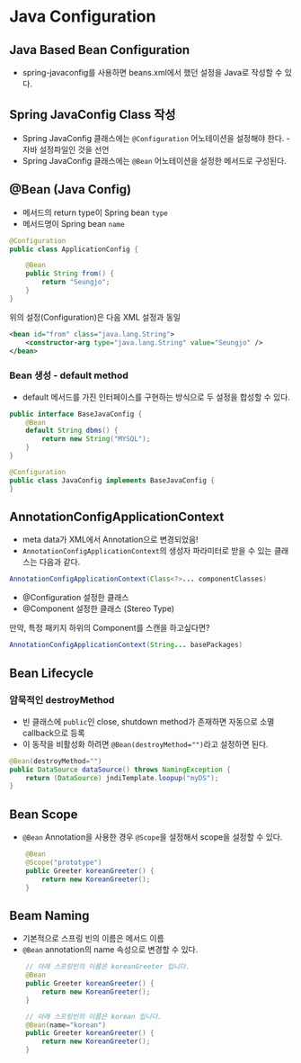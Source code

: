 # Java Configuration

## Java Based Bean Configuration
- spring-javaconfig를 사용하면 beans.xml에서 했던 설정을 Java로 작성할 수 있다.

## Spring JavaConfig Class 작성
- Spring JavaConfig 클래스에는 `@Configuration` 어노테이션을 설정해야 한다. - 자바 설정파일인 것을 선언
- Spring JavaConfig 클래스에는 `@Bean` 어노테이션을 설정한 메서드로 구성된다.

## @Bean (Java Config)
- 메서드의 return type이 Spring bean `type`
- 메서드명이 Spring bean `name`

```java
@Configuration
public class ApplicationConfig {

    @Bean
    public String from() {
        return "Seungjo";
    }
}
```

위의 설정(Configuration)은 다음 XML 설정과 동일
```xml
<bean id="from" class="java.lang.String">
    <constructor-arg type="java.lang.String" value="Seungjo" />
</bean>
```

### Bean 생성 - default method
- default 메서드를 가진 인터페이스를 구현하는 방식으로 두 설정을 합성할 수 있다.
```java
public interface BaseJavaConfig {
    @Bean
    default String dbms() {
        return new String("MYSQL");
    }
}

@Configuration
public class JavaConfig implements BaseJavaConfig {
}
```

## AnnotationConfigApplicationContext
- meta data가 XML에서 Annotation으로 변경되었음!
- `AnnotationConfigApplicationContext`의 생성자 파라미터로 받을 수 있는 클래스는 다음과 같다.
```java
AnnotationConfigApplicationContext(Class<?>... componentClasses)
```
- @Configuration 설정한 클래스
- @Component 설정한 클래스 (Stereo Type)

만약, 특정 패키지 하위의 Component를 스캔을 하고싶다면?
```java
AnnotationConfigApplicationContext(String... basePackages)
```

## Bean Lifecycle

### 암묵적인 destroyMethod
- 빈 클래스에 `public`인 close, shutdown method가 존재하면 자동으로 소멸 callback으로 등록
- 이 동작을 비활성화 하려면 `@Bean(destroyMethod="")`라고 설정하면 된다.
```java
@Bean(destroyMethod="")
public DataSource dataSource() throws NamingException {
    return (DataSource) jndiTemplate.loopup("myDS");
}
```

## Bean Scope
- `@Bean` Annotation을 사용한 경우 `@Scope`을 설정해서 scope을 설정할 수 있다.
```java
    @Bean
    @Scope("prototype")
    public Greeter koreanGreeter() {
        return new KoreanGreeter();
    }
```

## Beam Naming
- 기본적으로 스프링 빈의 이름은 메서드 이름
- `@Bean` annotation의 name 속성으로 변경할 수 있다.
```java
    // 아래 스프링빈의 이름은 koreanGreeter 입니다.
    @Bean
    public Greeter koreanGreeter() {
        return new KoreanGreeter();
    }

    // 아래 스프링빈의 이름은 korean 입니다.
    @Bean(name="korean")
    public Greeter koreanGreeter() {
        return new KoreanGreeter();
    }
```